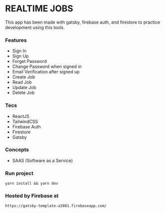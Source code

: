 REALTIME JOBS
=============

This app has been made with gatsby, firebase auth, and firestore to practice development using this tools.

### Features

-  Sign In
-  Sign Up
-  Forget Password
-  Change Password when signed in
-  Email Verification after signed up
-  Create Job
-  Read Job
-  Update Job
-  Delete Job

### Tecs

  - ReactJS
  - TailwindCSS
  - Firebase Auth
  - Firestore
  - Gatsby

### Concepts

  - SAAS (Software as a Service)

### Run project

    yarn install && yarn dev

### Hosted by Firebase at

    https://gatsby-template-a3801.firebaseapp.com/

